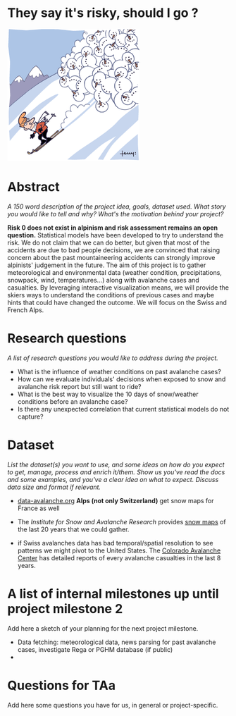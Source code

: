 # They say it's risky, should I go ?

![avalanche](images/avalanche2.gif)

# Abstract
*A 150 word description of the project idea, goals, dataset used. What story you would like to tell and why? What's the motivation behind your project?*

**Risk 0 does not exist in alpinism and risk assessment remains an open question.** Statistical models have been developed to try to understand the risk. We do not claim that we can do better, but given that most of the accidents are due to bad people decisions, we are convinced that raising concern about the past mountaineering accidents can strongly improve alpinists' judgement in the future. The aim of this project is to gather meteorological and environmental data (weather condition, precipitations, snowpack, wind, temperatures…) along with avalanche cases and casualties. By leveraging interactive visualization means, we will provide the skiers ways to understand the conditions of previous cases and maybe hints that could have changed the outcome. We will focus on the Swiss and French Alps.



# Research questions
*A list of research questions you would like to address during the project.*

- What is the influence of weather conditions on past avalanche cases?
- How can we evaluate individuals' decisions when exposed to snow and avalanche risk report but still want to ride?
- What is the best way to visualize the 10 days of snow/weather conditions before an avalanche case? 
- Is there any unexpected correlation that current statistical models do not capture?

# Dataset
*List the dataset(s) you want to use, and some ideas on how do you expect to get, manage, process and enrich it/them. Show us you've read the docs and some examples, and you've a clear idea on what to expect. Discuss data size and format if relevant.*

- [data-avalanche.org](http://www.data-avalanche.org/listAvalanche/) **Alps (not only Switzerland)** get snow maps for France as well
- The *Institute for Snow and Avalanche Research* provides [snow maps](https://www.slf.ch/en/avalanche-bulletin-and-snow-situation/archive.html?tx_wslavalanches_archiv%5Bpath%5D=%2Fuser_upload%2Fimport%2Flwdarchiv%2Fpublic%2F&tx_wslavalanches_archiv%5Baction%5D=showArchiv&tx_wslavalanches_archiv%5Bcontroller%5D=Avalanche&cHash=c71751a643ec4629e21b0306033ccd59) of the last 20 years that we could gather.


- if Swiss avalanches data has bad temporal/spatial resolution to see patterns we might pivot to the United States. The [Colorado Avalanche Center](http://avalanche.state.co.us/accidents/us/) has detailed reports of every avalanche casualties in the last 8 years.

# A list of internal milestones up until project milestone 2
Add here a sketch of your planning for the next project milestone.

- Data fetching: meteorological data, news parsing for past avalanche cases, investigate Rega or PGHM database (if public)
- ​

# Questions for TAa
Add here some questions you have for us, in general or project-specific.

